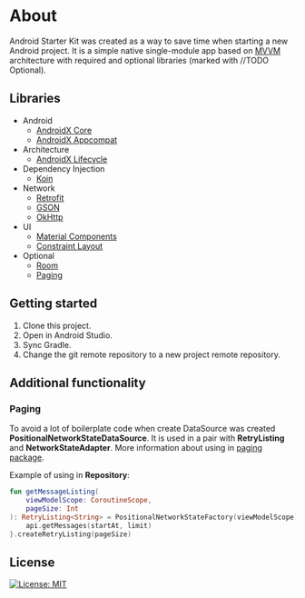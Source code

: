 # About
Android Starter Kit was created as a way to save time when
starting a new Android project. It is a simple native
single-module app based on [MVVM](https://developer.android.com/jetpack/guide)
architecture with required and optional libraries
(marked with //TODO Optional).

## Libraries

- Android
    - [AndroidX Core][1]
    - [AndroidX Appcompat][2]
- Architecture
    - [AndroidX Lifecycle][3]
- Dependency Injection
    - [Koin][4]
- Network
    - [Retrofit][5]
    - [GSON][6]
    - [OkHttp][7]
- UI
    - [Material Components][8]
    - [Constraint Layout][9]
- Optional
    - [Room][10]
    - [Paging][11]

[1]: https://developer.android.com/jetpack/androidx/releases/core
[2]: https://developer.android.com/jetpack/androidx/releases/appcompat
[3]: https://developer.android.com/jetpack/androidx/releases/lifecycle
[4]: https://insert-koin.io/docs/quickstart/android
[5]: https://square.github.io/retrofit/
[6]: https://github.com/google/gson
[7]: https://square.github.io/okhttp/
[8]: https://material.io/develop/android/docs/getting-started
[9]: https://developer.android.com/jetpack/androidx/releases/constraintlayout
[10]: https://developer.android.com/jetpack/androidx/releases/room
[11]: https://developer.android.com/topic/libraries/architecture/paging

## Getting started
1) Clone this project.
2) Open in Android Studio.
3) Sync Gradle.
4) Change the git remote repository to a new project remote repository.

## Additional functionality

### Paging

To avoid a lot of boilerplate code when create DataSource
was created **PositionalNetworkStateDataSource**.
It is used in a pair with **RetryListing** and **NetworkStateAdapter**.
More information about using in [paging package](https://github.com/roonyx-tech/android-starter/tree/master/app/src/main/java/tech/roonyx/android_starter/ui/paging).

Example of using in **Repository**:
```kotlin
fun getMessageListing(
    viewModelScope: CoroutineScope,
    pageSize: Int
): RetryListing<String> = PositionalNetworkStateFactory(viewModelScope) { startAt, limit ->
    api.getMessages(startAt, limit)
}.createRetryListing(pageSize)
```

## License

[![License: MIT](https://img.shields.io/badge/License-MIT-green.svg)](https://github.com/roonyx-tech/android-starter/blob/master/LICENSE)